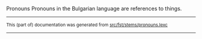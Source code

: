 Pronouns
Pronouns in the Bulgarian language are references to things.

* * *

<small>This (part of) documentation was generated from [src/fst/stems/pronouns.lexc](https://github.com/giellalt/lang-bul/blob/main/src/fst/stems/pronouns.lexc)</small>

---

